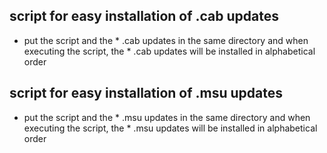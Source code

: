 ## script for easy installation of .cab updates
- put the script and the * .cab updates in the same directory and when executing the script, the * .cab updates will be installed in alphabetical order

## script for easy installation of .msu updates
- put the script and the * .msu updates in the same directory and when executing the script, the * .msu updates will be installed in alphabetical order
